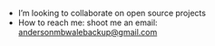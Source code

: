 - I’m looking to collaborate on open source projects
- How to reach me: shoot me an email: andersonmbwalebackup@gmail.com

<!---
andersonmbwale/andersonmbwale is a ✨ special ✨ repository because its `README.md` (this file) appears on your GitHub profile.
You can click the Preview link to take a look at your changes.
--->
